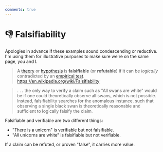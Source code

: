 ```yaml
---
comments: true
---
```

# 👎 Falsifiability

Apologies in advance if these examples sound condescending or reductive. I'm using them for illustrative purposes to make sure we're on the same page, you and I.

> A [theory](https://en.wikipedia.org/wiki/Scientific_theory "Scientific theory") or [hypothesis](https://en.wikipedia.org/wiki/Hypothesis "Hypothesis") is **falsifiable** (or **refutable**) if it can be _logically_ contradicted by an [empirical test](https://en.wikipedia.org/wiki/Empirical_test "Empirical test").
> https://en.wikipedia.org/wiki/Falsifiability

> . . . the only way to verify a claim such as "All swans are white" would be if one could theoretically observe all swans, which is not possible. Instead, falsifiability searches for the anomalous instance, such that observing a single black swan is theoretically reasonable and sufficient to logically falsify the claim.

Falsifiable and verifiable are two different things:
* "There is a unicorn" is verifiable but not falsifiable. 
* "All unicorns are white" is falsifiable but not verifiable. 

If a claim can be refuted, or proven "false", it carries more value. 